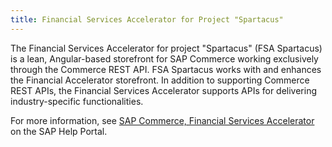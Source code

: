 ```yaml
---
title: Financial Services Accelerator for Project "Spartacus"
---
```

 
The Financial Services Accelerator for project "Spartacus" (FSA Spartacus) is a lean, Angular-based storefront for SAP Commerce working exclusively through the Commerce REST API. FSA Spartacus works with and enhances the Financial Accelerator storefront. In addition to supporting Commerce REST APIs, the Financial Services Accelerator supports APIs for delivering industry-specific functionalities.

For more information, see [SAP Commerce, Financial Services Accelerator](https://help.sap.com/viewer/product/FINANCIAL_SERVICES_ACCELERATOR/latest/en-US) on the SAP Help Portal.
